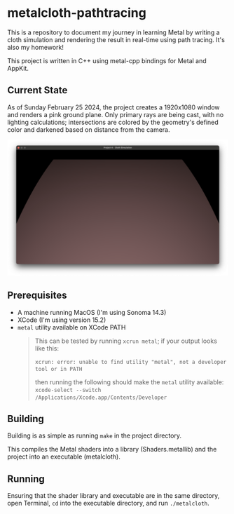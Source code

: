 # metalcloth-pathtracing

This is a repository to document my journey in learning Metal by writing a cloth simulation and rendering the result in real-time using path tracing. It's also my homework!

This project is written in C++ using metal-cpp bindings for Metal and AppKit.

## Current State

As of Sunday February 25 2024, the project creates a 1920x1080 window and renders a pink ground plane. Only primary rays are being cast, with no lighting calculations; intersections are colored by the geometry's defined color and darkened based on distance from the camera.

![What the project currently looks like](images/current_state_1.png)

## Prerequisites

- A machine running MacOS (I'm using Sonoma 14.3)
- XCode (I'm using version 15.2)
- `metal` utility available on XCode PATH
    > This can be tested by running `xcrun metal`; if your output looks like this:
    > ```
    > xcrun: error: unable to find utility "metal", not a developer tool or in PATH
    > ```
    > then running the following should make the `metal` utility available: `xcode-select --switch /Applications/Xcode.app/Contents/Developer`

## Building

Building is as simple as running `make` in the project directory.

This compiles the Metal shaders into a library (Shaders.metallib) and the project into an executable (metalcloth).

## Running

Ensuring that the shader library and executable are in the same directory, open Terminal, `cd` into the executable directory, and run `./metalcloth`.
